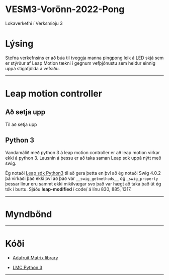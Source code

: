 # VESM3-Vorönn-2022-Pong
Lokaverkefni í Verksmiðju 3
# Lýsing 
Stefna verkefnsins er að búa til tveggja manna pingpong leik á LED skjá sem er stýrður af Leap Motion tækni í gegnum vefþjónustu sem heldur einnig uppá stigafjölda á vefsíðu.

---
# Leap motion controller

## Að setja upp
 Til að setja upp 

## Python 3
 Vandamálið með python 3 á leap motion controller er að leap motion virkar ekki á python 3. Lausnin á þessu er að taka saman Leap sdk uppá nýtt með swig.

 Ég notaði [Leap sdk Python3](https://github.com/BlackLight/leap-sdk-python3) til að gera þetta en því að ég notaði Swig 4.0.2 þá virkaði það ekki því að það var `__swig_getmethods__` og `_swig_property` þessar línur eru sammt ekki mikilvægar svo það var hægt að taka það út ég tók í burtu. Sjáðu **leap-modified** í code/ á línu 830, 885, 1317.
 
---
# Myndbönd #


---
# Kóði #
 
* [Adafruit Matrix library](https://github.com/hzeller/rpi-rgb-led-matrix)
 
* [LMC Python 3](https://github.com/BlackLight/leap-sdk-python3)
---
